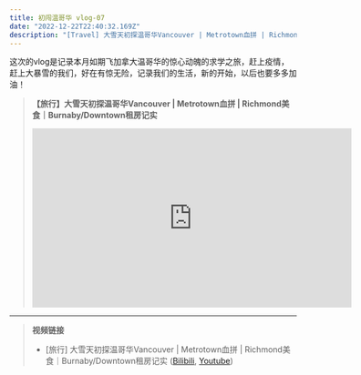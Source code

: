 ```yaml
---
title: 初闯温哥华 vlog-07
date: "2022-12-22T22:40:32.169Z"
description: "[Travel] 大雪天初探温哥华Vancouver | Metrotown血拼 | Richmond美食｜Burnaby/Downtown租房记实"
---
```


这次的vlog是记录本月如期飞加拿大温哥华的惊心动魄的求学之旅，赶上疫情，赶上大暴雪的我们，好在有惊无险，记录我们的生活，新的开始，以后也要多多加油！

>**【旅行】大雪天初探温哥华Vancouver | Metrotown血拼 | Richmond美食｜Burnaby/Downtown租房记实**
><iframe width="560" height="315" src="https://www.youtube.com/embed/HapDyX9h36o" title="YouTube video player" frameborder="0" allow="accelerometer; autoplay; clipboard-write; encrypted-media; gyroscope; picture-in-picture" allowfullscreen></iframe>

   

***

>**视频链接**
> * [旅行] 大雪天初探温哥华Vancouver | Metrotown血拼 | Richmond美食｜Burnaby/Downtown租房记实 ([Bilibili](https://www.bilibili.com/video/BV1AP4y1q7wA/?share_source=copy_web&vd_source=c52d9a0137bc376a93ec9c2c44e480a8), [Youtube](https://youtu.be/HapDyX9h36o))


